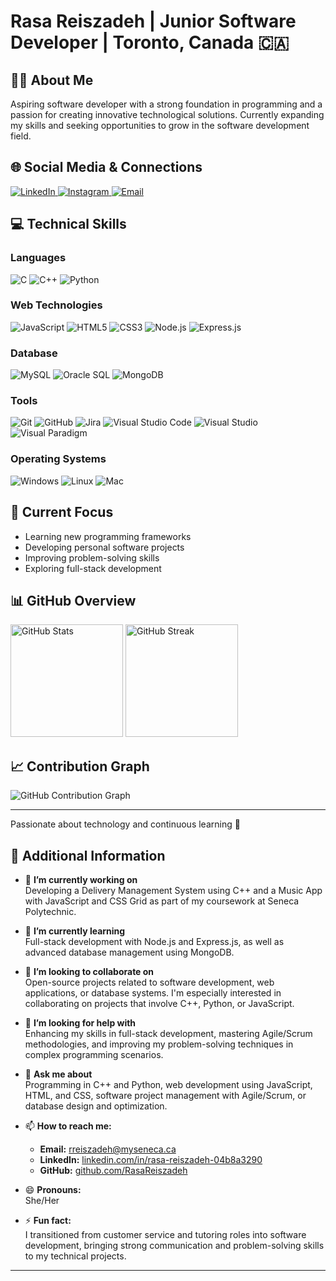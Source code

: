 # Rasa Reiszadeh | Junior Software Developer | Toronto, Canada 🇨🇦

## 👨‍💻 About Me
Aspiring software developer with a strong foundation in programming and a passion for creating innovative technological solutions. Currently expanding my skills and seeking opportunities to grow in the software development field.

## 🌐 Social Media & Connections

<div align="left">
  <!-- LinkedIn -->
  <a href="https://www.linkedin.com/in/rasareiszadeh" target="_blank">
    <img src="https://img.shields.io/badge/LinkedIn-0A66C2?style=for-the-badge&logo=linkedin&logoColor=white" alt="LinkedIn"/>
  </a>
  
  <!-- Instagram -->
  <a href="https://www.instagram.com/rasareiszadeh" target="_blank">
    <img src="https://img.shields.io/badge/Instagram-E4405F?style=for-the-badge&logo=instagram&logoColor=white" alt="Instagram"/>
  </a>
  
  <!-- Email -->
  <a href="mailto:rreiszadeh@myseneca.ca">
    <img src="https://img.shields.io/badge/Email-D14836?style=for-the-badge&logo=gmail&logoColor=white" alt="Email"/>
  </a>
</div>

## 💻 Technical Skills

### Languages
![C](https://img.shields.io/badge/C-00599C?style=for-the-badge&logo=c&logoColor=white)
![C++](https://img.shields.io/badge/C++-00599C?style=for-the-badge&logo=cplusplus&logoColor=white)
![Python](https://img.shields.io/badge/Python-3776AB?style=for-the-badge&logo=python&logoColor=white)

### Web Technologies
![JavaScript](https://img.shields.io/badge/JavaScript-F7DF1E?style=for-the-badge&logo=javascript&logoColor=black)
![HTML5](https://img.shields.io/badge/HTML5-E34F26?style=for-the-badge&logo=html5&logoColor=white)
![CSS3](https://img.shields.io/badge/CSS3-1572B6?style=for-the-badge&logo=css3&logoColor=white)
![Node.js](https://img.shields.io/badge/Node.js-339933?style=for-the-badge&logo=node.js&logoColor=white)
![Express.js](https://img.shields.io/badge/Express.js-000000?style=for-the-badge&logo=express&logoColor=white)

### Database
![MySQL](https://img.shields.io/badge/MySQL-4479A1?style=for-the-badge&logo=mysql&logoColor=white)
![Oracle SQL](https://img.shields.io/badge/Oracle_SQL-FF0000?style=for-the-badge&logo=oracle&logoColor=white)
![MongoDB](https://img.shields.io/badge/MongoDB-47A248?style=for-the-badge&logo=mongodb&logoColor=white)

### Tools
![Git](https://img.shields.io/badge/Git-F05032?style=for-the-badge&logo=git&logoColor=white)
![GitHub](https://img.shields.io/badge/GitHub-181717?style=for-the-badge&logo=github&logoColor=white)
![Jira](https://img.shields.io/badge/Jira-0052CC?style=for-the-badge&logo=jira&logoColor=white)
![Visual Studio Code](https://img.shields.io/badge/VSCode-0078D4?style=for-the-badge&logo=visual-studio-code&logoColor=white)
![Visual Studio](https://img.shields.io/badge/Visual_Studio-5C2D91?style=for-the-badge&logo=visual-studio&logoColor=white)
![Visual Paradigm](https://img.shields.io/badge/Visual_Paradigm-0E5A8A?style=for-the-badge&logo=visual-paradigm&logoColor=white)

### Operating Systems
![Windows](https://img.shields.io/badge/Windows-0078D6?style=for-the-badge&logo=windows&logoColor=white)
![Linux](https://img.shields.io/badge/Linux-FCC624?style=for-the-badge&logo=linux&logoColor=black)
![Mac](https://img.shields.io/badge/macOS-000000?style=for-the-badge&logo=apple&logoColor=white)

## 🚀 Current Focus
- Learning new programming frameworks
- Developing personal software projects
- Improving problem-solving skills
- Exploring full-stack development

## 📊 GitHub Overview

<div align="left">
  <img src="https://github-readme-stats.vercel.app/api?username=RasaReiszadeh&theme=tokyonight&show_icons=true&hide_border=false&include_all_commits=true" alt="GitHub Stats" height="180">
  <img src="https://github-readme-streak-stats.herokuapp.com/?user=RasaReiszadeh&theme=tokyonight&hide_border=false" alt="GitHub Streak" height="180">
</div>

## 📈 Contribution Graph

![GitHub Contribution Graph](https://github-profile-trophy.vercel.app/?username=RasaReiszadeh&theme=tokyonight&no-frame=true&column=4)

---

Passionate about technology and continuous learning 🌱

## 🌟 Additional Information

- 🔭 **I’m currently working on**  
  Developing a Delivery Management System using C++ and a Music App with JavaScript and CSS Grid as part of my coursework at Seneca Polytechnic.

- 🌱 **I’m currently learning**  
  Full-stack development with Node.js and Express.js, as well as advanced database management using MongoDB.

- 👯 **I’m looking to collaborate on**  
  Open-source projects related to software development, web applications, or database systems. I'm especially interested in collaborating on projects that involve C++, Python, or JavaScript.

- 🤔 **I’m looking for help with**  
  Enhancing my skills in full-stack development, mastering Agile/Scrum methodologies, and improving my problem-solving techniques in complex programming scenarios.

- 💬 **Ask me about**  
  Programming in C++ and Python, web development using JavaScript, HTML, and CSS, software project management with Agile/Scrum, or database design and optimization.

- 📫 **How to reach me:**  
  - **Email:** [rreiszadeh@myseneca.ca](mailto:rreiszadeh@myseneca.ca)  
  - **LinkedIn:** [linkedin.com/in/rasa-reiszadeh-04b8a3290](https://www.linkedin.com/in/rasa-reiszadeh-04b8a3290)  
  - **GitHub:** [github.com/RasaReiszadeh](https://github.com/RasaReiszadeh)

- 😄 **Pronouns:**  
  She/Her

- ⚡ **Fun fact:**  
  I transitioned from customer service and tutoring roles into software development, bringing strong communication and problem-solving skills to my technical projects.

---
